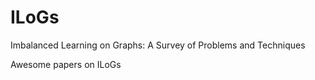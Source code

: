# ILoGs
Imbalanced Learning on Graphs: A Survey of Problems and Techniques

Awesome papers on ILoGs

